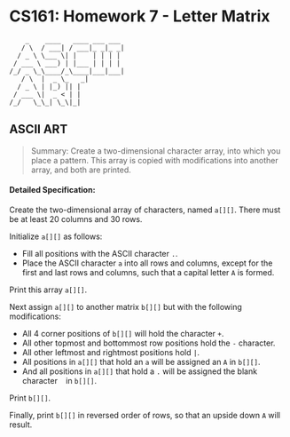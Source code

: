 CS161: Homework 7 - Letter Matrix
======

```
    _    ____   ____ ___ ___
   / \  / ___| / ___|_ _|_ _|
  / _ \ \___ \| |    | | | |
 / ___ \ ___) | |___ | | | |
/_/ _ \_\____/_\____|___|___|
   / \  |  _ \_   _|         
  / _ \ | |_) || |           
 / ___ \|  _ < | |           
/_/   \_\_| \_\|_|                            
```

ASCII ART
--------
>Summary: Create a two-dimensional character array, into which you place a pattern. This array is copied with modifications into another array, and both are printed.

#### Detailed Specification:
Create the two-dimensional array of characters, named `a[][]`. There must be at least 20 columns and 30 rows.

Initialize `a[][]` as follows:
* Fill all positions with the ASCII character `.`.
* Place the ASCII character `a` into all rows and columns, except for the first and last rows and columns, such that a capital letter `A` is formed.

Print this array `a[][]`.

Next assign `a[][]` to another matrix `b[][]` but with the following modifications:
* All 4 corner positions of `b[][]` will hold the character `+`.
* All other topmost and bottommost row positions hold the `-` character.
* All other leftmost and rightmost positions hold `|`.
* All positions in `a[][]` that hold an `a` will be assigned an `A` in `b[][]`.
* And all positions in `a[][]` that hold a `.` will be assigned the blank character ` ` in `b[][]`.

Print `b[][]`.

Finally, print `b[][]` in reversed order of rows, so that an upside down `A` will result.
